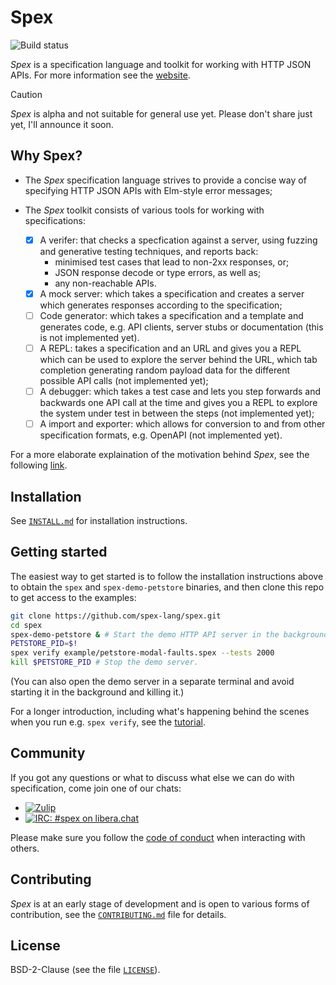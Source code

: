 # Spex

![Build status](https://github.com/spex-lang/spex/actions/workflows/main.yaml/badge.svg)

*Spex* is a specification language and toolkit for working with HTTP JSON APIs.
For more information see the [website](https://spex-lang.org).

> [!CAUTION]
> *Spex* is alpha and not suitable for general use yet. Please don't share just
> yet, I'll announce it soon.

## Why Spex?

* The *Spex* specification language strives to provide a concise way of
  specifying HTTP JSON APIs with Elm-style error messages;

* The *Spex* toolkit consists of various tools for working with specifications:
  - [x] A verifer: that checks a specfication against a server, using fuzzing and
    generative testing techniques, and reports back:
    + minimised test cases that lead to non-2xx responses, or;
    + JSON response decode or type errors, as well as;
    + any non-reachable APIs.
  - [x] A mock server: which takes a specification and creates a server which
    generates responses according to the specification;
  - [ ] Code generator: which takes a specification and a template and generates
    code, e.g. API clients, server stubs or documentation (this is not
    implemented yet).
  - [ ] A REPL: takes a specification and an URL and gives you a REPL which can be
    used to explore the server behind the URL, which tab completion generating
    random payload data for the different possible API calls (not implemented
    yet);
  - [ ] A debugger: which takes a test case and lets you step forwards and
    backwards one API call at the time and gives you a REPL to explore the
    system under test in between the steps (not implemented yet);
  - [ ] A import and exporter: which allows for conversion to and from other
    specification formats, e.g. OpenAPI (not implemented yet).

For a more elaborate explaination of the motivation behind *Spex*, see the
following [link](https://spex-lang.org/motivation.html).

## Installation

See [`INSTALL.md`](INSTALL.md) for installation instructions.

## Getting started

The easiest way to get started is to follow the installation instructions above
to obtain the `spex` and `spex-demo-petstore` binaries, and then clone this
repo to get access to the examples:

```bash
git clone https://github.com/spex-lang/spex.git
cd spex
spex-demo-petstore & # Start the demo HTTP API server in the background.
PETSTORE_PID=$!
spex verify example/petstore-modal-faults.spex --tests 2000
kill $PETSTORE_PID # Stop the demo server.
```

(You can also open the demo server in a separate terminal and avoid starting it
in the background and killing it.)

For a longer introduction, including what's happening behind the scenes when
you run e.g. `spex verify`, see the
[tutorial](https://spex-lang.org/tutorial.html).

## Community

If you got any questions or what to discuss what else we can do with
specification, come join one of our chats:

* [![Zulip](https://img.shields.io/badge/zulip-join_chat-blue.svg)](https://spex.zulipchat.com/)
* [![IRC: #spex on
  libera.chat](https://img.shields.io/badge/IRC-%23spex%20on%20libera.chat-blue.svg)](https://web.libera.chat/#spex)

Please make sure you follow the [code of conduct](.github/CODE_OF_CONDUCT.md)
when interacting with others.

## Contributing

*Spex* is at an early stage of development and is open to various forms of
contribution, see the [`CONTRIBUTING.md`](.github/CONTRIBUTING.md) file for
details.

## License

BSD-2-Clause (see the file [`LICENSE`](LICENSE)).
